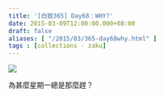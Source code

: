 ```yaml
---
title: '[白狼365] Day68：WHY?'
date: 2015-03-09T12:00:00.000+08:00
draft: false
aliases: [ "/2015/03/365-day68why.html" ]
tags : [collections - zaku]
---
```


![](/images/zaku068.jpg)

為甚麼星期一總是那麼趕？
